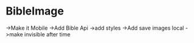 # BibleImage
->Make it Mobile
->Add Bible Api
->add styles
->Add save images local
->make invisible after time
